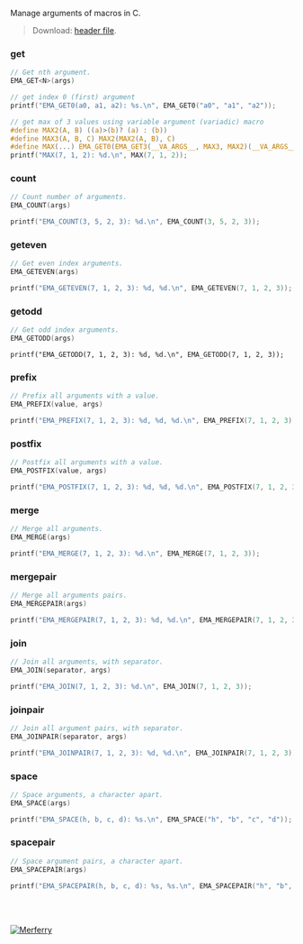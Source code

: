 Manage arguments of macros in C.
> Download: [header file](https://github.com/cppf/extra-macroarg/raw/master/main.h).


### get

```c
// Get nth argument.
EMA_GET<N>(args)
```

```c
// get index 0 (first) argument
printf("EMA_GET0(a0, a1, a2): %s.\n", EMA_GET0("a0", "a1", "a2"));

// get max of 3 values using variable argument (variadic) macro
#define MAX2(A, B) ((a)>(b)? (a) : (b))
#define MAX3(A, B, C) MAX2(MAX2(A, B), C)
#define MAX(...) EMA_GET0(EMA_GET3(__VA_ARGS__, MAX3, MAX2)(__VA_ARGS__))
printf("MAX(7, 1, 2): %d.\n", MAX(7, 1, 2));
```


### count

```c
// Count number of arguments.
EMA_COUNT(args)
```

```c
printf("EMA_COUNT(3, 5, 2, 3): %d.\n", EMA_COUNT(3, 5, 2, 3));
```


### geteven

```c
// Get even index arguments.
EMA_GETEVEN(args)
```

```c
printf("EMA_GETEVEN(7, 1, 2, 3): %d, %d.\n", EMA_GETEVEN(7, 1, 2, 3));
```


### getodd

```c
// Get odd index arguments.
EMA_GETODD(args)
```

```
printf("EMA_GETODD(7, 1, 2, 3): %d, %d.\n", EMA_GETODD(7, 1, 2, 3));
```


### prefix

```c
// Prefix all arguments with a value.
EMA_PREFIX(value, args)
```

```c
printf("EMA_PREFIX(7, 1, 2, 3): %d, %d, %d.\n", EMA_PREFIX(7, 1, 2, 3));
```


### postfix

```c
// Postfix all arguments with a value.
EMA_POSTFIX(value, args)
```

```c
printf("EMA_POSTFIX(7, 1, 2, 3): %d, %d, %d.\n", EMA_POSTFIX(7, 1, 2, 3));
```


### merge

```c
// Merge all arguments.
EMA_MERGE(args)
```

```c
printf("EMA_MERGE(7, 1, 2, 3): %d.\n", EMA_MERGE(7, 1, 2, 3));
```


### mergepair

```c
// Merge all arguments pairs.
EMA_MERGEPAIR(args)
```

```c
printf("EMA_MERGEPAIR(7, 1, 2, 3): %d, %d.\n", EMA_MERGEPAIR(7, 1, 2, 3));
```


### join

```c
// Join all arguments, with separator.
EMA_JOIN(separator, args)
```

```c
printf("EMA_JOIN(7, 1, 2, 3): %d.\n", EMA_JOIN(7, 1, 2, 3));
```


### joinpair

```c
// Join all argument pairs, with separator.
EMA_JOINPAIR(separator, args)
```

```c
printf("EMA_JOINPAIR(7, 1, 2, 3): %d, %d.\n", EMA_JOINPAIR(7, 1, 2, 3));
```


### space

```c
// Space arguments, a character apart.
EMA_SPACE(args)
```

```c
printf("EMA_SPACE(h, b, c, d): %s.\n", EMA_SPACE("h", "b", "c", "d"));
```


### spacepair

```c
// Space argument pairs, a character apart.
EMA_SPACEPAIR(args)
```

```c
printf("EMA_SPACEPAIR(h, b, c, d): %s, %s.\n", EMA_SPACEPAIR("h", "b", "c", "d"));
```
<br><br>


[![Merferry](https://i.imgur.com/NVwgyFV.jpg)](https://merferry.github.io)
